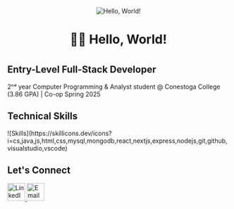 <div align="center">
  <img src="https://media1.tenor.com/m/X1DFymgWJAcAAAAC/poliwhirl-pokemon.gif" alt="Hello, World!">

  <h1>👋🏻 Hello, World!<h1>
</div>

<h2>Entry-Level Full-Stack Developer</h2>
<p>2ⁿᵈ year Computer Programming & Analyst student @ Conestoga College (3.86 GPA) | Co-op Spring 2025</p>

<h2>Technical Skills</h2>
![Skills](https://skillicons.dev/icons?i=cs,java,js,html,css,mysql,mongodb,react,nextjs,express,nodejs,git,github,visualstudio,vscode)

<h2>Let's Connect</h2>
<a href="https://www.linkedin.com/in/maisonflynn" target="_blank">
  <img src="https://skillicons.dev/icons?i=linkedin" alt="LinkedIn" width="40" height="40"/>
</a>

<a href="mailto:maisonflynn@mail.com">
  <img src="https://skillicons.dev/icons?i=gmail" alt="Email" width="40" height="40"/>
</a>
